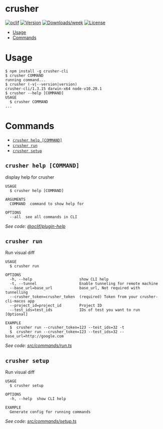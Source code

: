 crusher
=======



[![oclif](https://img.shields.io/badge/cli-oclif-brightgreen.svg)](https://oclif.io)
[![Version](https://img.shields.io/npm/v/crusher.svg)](https://npmjs.org/package/crusher)
[![Downloads/week](https://img.shields.io/npm/dw/crusher.svg)](https://npmjs.org/package/crusher)
[![License](https://img.shields.io/npm/l/crusher.svg)](https://github.com/himanshu-dixit/crusher/blob/master/package.json)

<!-- toc -->
* [Usage](#usage)
* [Commands](#commands)
<!-- tocstop -->
# Usage
<!-- usage -->
```sh-session
$ npm install -g crusher-cli
$ crusher COMMAND
running command...
$ crusher (-v|--version|version)
crusher-cli/1.3.15 darwin-x64 node-v10.20.1
$ crusher --help [COMMAND]
USAGE
  $ crusher COMMAND
...
```
<!-- usagestop -->
# Commands
<!-- commands -->
* [`crusher help [COMMAND]`](#crusher-help-command)
* [`crusher run`](#crusher-run)
* [`crusher setup`](#crusher-setup)

## `crusher help [COMMAND]`

display help for crusher

```
USAGE
  $ crusher help [COMMAND]

ARGUMENTS
  COMMAND  command to show help for

OPTIONS
  --all  see all commands in CLI
```

_See code: [@oclif/plugin-help](https://github.com/oclif/plugin-help/blob/v3.1.0/src/commands/help.ts)_

## `crusher run`

Run visual diff

```
USAGE
  $ crusher run

OPTIONS
  -h, --help                     show CLI help
  -t, --tunnel                   Enable tunneling for remote machine
  --base_url=base_url            base_url, Not required with tunnelling
  --crusher_token=crusher_token  (required) Token from your crusher-cli-macos app
  --project_id=project_id        Project ID
  --test_ids=test_ids            IDs of test you want to run [Optional]

EXAMPLE
  $  crusher run --crusher_token=123 --test_ids=32 -t
  $  crusher run --crusher_token=123 --test_ids=32 --base_url=http://google.com
```

_See code: [src/commands/run.ts](https://github.com/crusherdev/CLI/blob/v1.3.15/src/commands/run.ts)_

## `crusher setup`

Run visual diff

```
USAGE
  $ crusher setup

OPTIONS
  -h, --help  show CLI help

EXAMPLE
  Generate config for running commands
```

_See code: [src/commands/setup.ts](https://github.com/crusherdev/CLI/blob/v1.3.15/src/commands/setup.ts)_
<!-- commandsstop -->
